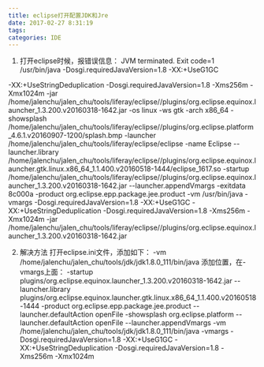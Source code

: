 ```yaml
---
title: eclipse打开配置JDK和Jre
date: 2017-02-27 8:31:19
tags:
categories: IDE
---
```


1. 打开eclipse时候，报错误信息：
JVM terminated. Exit code=1
/usr/bin/java
-Dosgi.requiredJavaVersion=1.8
-XX:+UseG1GC
<!--more-->
-XX:+UseStringDeduplication
-Dosgi.requiredJavaVersion=1.8
-Xms256m
-Xmx1024m
-jar /home/jalenchu/jalen_chu/tools/liferay/eclipse//plugins/org.eclipse.equinox.launcher_1.3.200.v20160318-1642.jar
-os linux
-ws gtk
-arch x86_64
-showsplash /home/jalenchu/jalen_chu/tools/liferay/eclipse//plugins/org.eclipse.platform_4.6.1.v20160907-1200/splash.bmp
-launcher /home/jalenchu/jalen_chu/tools/liferay/eclipse/eclipse
-name Eclipse
--launcher.library /home/jalenchu/jalen_chu/tools/liferay/eclipse//plugins/org.eclipse.equinox.launcher.gtk.linux.x86_64_1.1.400.v20160518-1444/eclipse_1617.so
-startup /home/jalenchu/jalen_chu/tools/liferay/eclipse//plugins/org.eclipse.equinox.launcher_1.3.200.v20160318-1642.jar
--launcher.appendVmargs
-exitdata 8c000a
-product org.eclipse.epp.package.jee.product
-vm /usr/bin/java
-vmargs
-Dosgi.requiredJavaVersion=1.8
-XX:+UseG1GC
-XX:+UseStringDeduplication
-Dosgi.requiredJavaVersion=1.8
-Xms256m
-Xmx1024m
-jar /home/jalenchu/jalen_chu/tools/liferay/eclipse//plugins/org.eclipse.equinox.launcher_1.3.200.v20160318-1642.jar 


2. 解决方法
打开eclipse.ini文件，添加如下：
-vm
/home/jalenchu/jalen_chu/tools/jdk/jdk1.8.0_111/bin/java
添加位置，在-vmargs上面：
-startup
plugins/org.eclipse.equinox.launcher_1.3.200.v20160318-1642.jar
--launcher.library
plugins/org.eclipse.equinox.launcher.gtk.linux.x86_64_1.1.400.v20160518-1444
-product
org.eclipse.epp.package.jee.product
--launcher.defaultAction
openFile
-showsplash
org.eclipse.platform
--launcher.defaultAction
openFile
--launcher.appendVmargs
-vm
/home/jalenchu/jalen_chu/tools/jdk/jdk1.8.0_111/bin/java
-vmargs
-Dosgi.requiredJavaVersion=1.8
-XX:+UseG1GC
-XX:+UseStringDeduplication
-Dosgi.requiredJavaVersion=1.8
-Xms256m
-Xmx1024m
